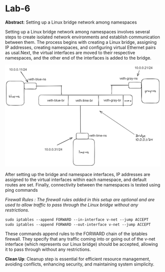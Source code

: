 # Lab-6

**Abstract**: Setting up a Linux bridge network among namespaces

Setting up a Linux bridge network among namespaces involves several steps to create isolated network environments and establish communication between them. The process begins with creating a Linux bridge, assigning IP addresses, creating namespaces, and configuring virtual Ethernet pairs as usal.Next, the virtual interfaces are moved to their respective namespaces, and the other end of the interfaces is added to the bridge.

<div style="text-align:center"><img src="./images/11.png" width="600"></div>

After setting up the bridge and namespace interfaces, IP addresses are assigned to the virtual interfaces within each namespace, and default routes are set. Finally, connectivity between the namespaces is tested using ping commands

*Firewall Rules : The firewall rules added in this setup are optional and are used to allow traffic to pass through the Linux bridge without any restrictions.*

```
sudo iptables --append FORWARD --in-interface v-net --jump ACCEPT
sudo iptables --append FORWARD --out-interface v-net --jump ACCEPT
```

These commands append rules to the FORWARD chain of the iptables firewall. They specify that any traffic coming into or going out of the v-net interface (which represents our Linux bridge) should be accepted, allowing it to pass through without any restrictions.

**Clean Up**: Cleanup step is essential for efficient resource management, avoiding conflicts, enhancing security, and maintaining system simplicity.